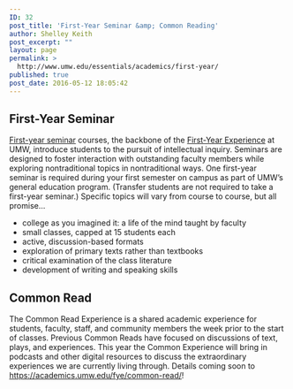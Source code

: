 ```yaml
---
ID: 32
post_title: 'First-Year Seminar &amp; Common Reading'
author: Shelley Keith
post_excerpt: ""
layout: page
permalink: >
  http://www.umw.edu/essentials/academics/first-year/
published: true
post_date: 2016-05-12 18:05:42
---
```

<h2>First-Year Seminar</h2>
<a href="http://academics.umw.edu/fsem/">First-year seminar</a> courses, the backbone of the <a href="http://academics.umw.edu/fye/">First-Year Experience</a> at UMW, introduce students to the pursuit of intellectual inquiry. Seminars are designed to foster interaction with outstanding faculty members while exploring nontraditional topics in nontraditional ways. One first-year seminar is required during your first semester on campus as part of UMW’s general education program. (Transfer students are not required to take a first-year seminar.) Specific topics will vary from course to course, but all promise…
<ul>
 	<li>college as you imagined it: a life of the mind taught by faculty</li>
 	<li>small classes, capped at 15 students each</li>
 	<li>active, discussion-based formats</li>
 	<li>exploration of primary texts rather than textbooks</li>
 	<li>critical examination of the class literature</li>
 	<li>development of writing and speaking skills</li>
</ul>
<h2>Common Read</h2>
The Common Read Experience is a shared academic experience for students, faculty, staff, and community members the week prior to the start of classes. Previous Common Reads have focused on discussions of text, plays, and experiences. This year the Common Experience will bring in podcasts and other digital resources to discuss the extraordinary experiences we are currently living through. Details coming soon to <a href="https://academics.umw.edu/fye/common-read/">https://academics.umw.edu/fye/common-read/</a>!

&nbsp;

&nbsp;

&nbsp;
